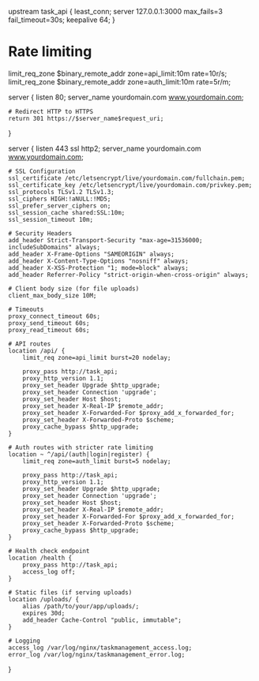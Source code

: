 upstream task_api {
    least_conn;
    server 127.0.0.1:3000 max_fails=3 fail_timeout=30s;
    keepalive 64;
}

# Rate limiting
limit_req_zone $binary_remote_addr zone=api_limit:10m rate=10r/s;
limit_req_zone $binary_remote_addr zone=auth_limit:10m rate=5r/m;

server {
    listen 80;
    server_name yourdomain.com www.yourdomain.com;

    # Redirect HTTP to HTTPS
    return 301 https://$server_name$request_uri;
}

server {
    listen 443 ssl http2;
    server_name yourdomain.com www.yourdomain.com;

    # SSL Configuration
    ssl_certificate /etc/letsencrypt/live/yourdomain.com/fullchain.pem;
    ssl_certificate_key /etc/letsencrypt/live/yourdomain.com/privkey.pem;
    ssl_protocols TLSv1.2 TLSv1.3;
    ssl_ciphers HIGH:!aNULL:!MD5;
    ssl_prefer_server_ciphers on;
    ssl_session_cache shared:SSL:10m;
    ssl_session_timeout 10m;

    # Security Headers
    add_header Strict-Transport-Security "max-age=31536000; includeSubDomains" always;
    add_header X-Frame-Options "SAMEORIGIN" always;
    add_header X-Content-Type-Options "nosniff" always;
    add_header X-XSS-Protection "1; mode=block" always;
    add_header Referrer-Policy "strict-origin-when-cross-origin" always;

    # Client body size (for file uploads)
    client_max_body_size 10M;

    # Timeouts
    proxy_connect_timeout 60s;
    proxy_send_timeout 60s;
    proxy_read_timeout 60s;

    # API routes
    location /api/ {
        limit_req zone=api_limit burst=20 nodelay;

        proxy_pass http://task_api;
        proxy_http_version 1.1;
        proxy_set_header Upgrade $http_upgrade;
        proxy_set_header Connection 'upgrade';
        proxy_set_header Host $host;
        proxy_set_header X-Real-IP $remote_addr;
        proxy_set_header X-Forwarded-For $proxy_add_x_forwarded_for;
        proxy_set_header X-Forwarded-Proto $scheme;
        proxy_cache_bypass $http_upgrade;
    }

    # Auth routes with stricter rate limiting
    location ~ ^/api/(auth|login|register) {
        limit_req zone=auth_limit burst=5 nodelay;

        proxy_pass http://task_api;
        proxy_http_version 1.1;
        proxy_set_header Upgrade $http_upgrade;
        proxy_set_header Connection 'upgrade';
        proxy_set_header Host $host;
        proxy_set_header X-Real-IP $remote_addr;
        proxy_set_header X-Forwarded-For $proxy_add_x_forwarded_for;
        proxy_set_header X-Forwarded-Proto $scheme;
        proxy_cache_bypass $http_upgrade;
    }

    # Health check endpoint
    location /health {
        proxy_pass http://task_api;
        access_log off;
    }

    # Static files (if serving uploads)
    location /uploads/ {
        alias /path/to/your/app/uploads/;
        expires 30d;
        add_header Cache-Control "public, immutable";
    }

    # Logging
    access_log /var/log/nginx/taskmanagement_access.log;
    error_log /var/log/nginx/taskmanagement_error.log;
}
